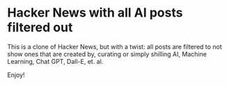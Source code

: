 # Hacker News with all AI posts filtered out

This is a clone of Hacker News, but with a twist: all posts are filtered to not show ones that are created by, curating or simply shilling AI, Machine Learning, Chat GPT, Dall-E, et. al.

Enjoy!
